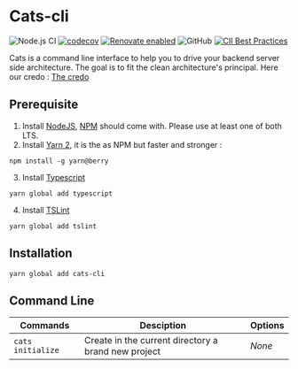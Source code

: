 # Cats-cli

![Node.js CI](https://github.com/Chupsy/cats-cli/workflows/Node.js%20CI/badge.svg?branch=master)
[![codecov](https://codecov.io/gh/Chupsy/cats-cli/branch/master/graph/badge.svg)](https://codecov.io/gh/Chupsy/cats-cli)
[![Renovate enabled](https://img.shields.io/badge/renovate-enabled-brightgreen.svg)](https://renovatebot.com/)
![GitHub](https://img.shields.io/github/license/chupsy/cats-cli)
[![CII Best Practices](https://bestpractices.coreinfrastructure.org/projects/3699/badge)](https://bestpractices.coreinfrastructure.org/projects/3699)

Cats is a command line interface to help you to drive your backend server side architecture. The goal is to fit the clean architecture's principal. Here our credo : [The credo](https://herbertograca.com/2017/11/16/explicit-architecture-01-ddd-hexagonal-onion-clean-cqrs-how-i-put-it-all-together/)

## Prerequisite

1. Install [NodeJS](https://nodejs.org/en/), [NPM](https://www.npmjs.com/) should come with. Please use at least one of both LTS.
2. Install [Yarn 2](https://yarnpkg.com/getting-started/install), it is the as NPM but faster and stronger :

```
npm install -g yarn@berry
```

3. Install [Typescript](https://www.typescriptlang.org/)

```
yarn global add typescript
```

4. Install [TSLint](https://palantir.github.io/tslint/)

```
yarn global add tslint
```

## Installation

```
yarn global add cats-cli
```

## Command Line

| Commands          | Desciption                                          | Options |
| ----------------- | --------------------------------------------------- | ------- |
| `cats initialize` | Create in the current directory a brand new project | _None_  |
